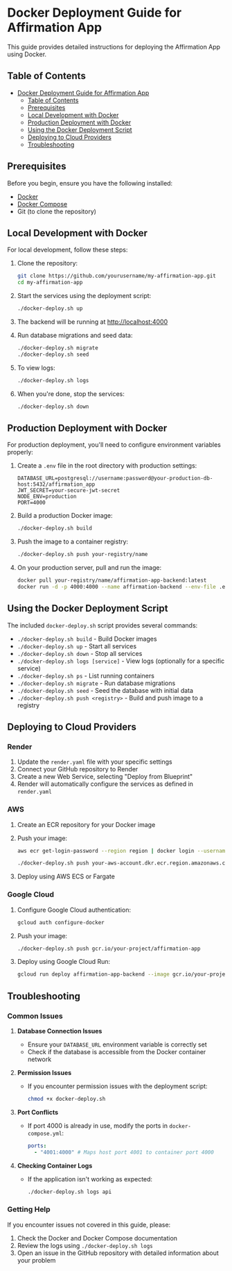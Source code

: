 # Docker Deployment Guide for Affirmation App

This guide provides detailed instructions for deploying the Affirmation App using Docker.

## Table of Contents

- [Docker Deployment Guide for Affirmation App](#docker-deployment-guide-for-affirmation-app)
  - [Table of Contents](#table-of-contents)
  - [Prerequisites](#prerequisites)
  - [Local Development with Docker](#local-development-with-docker)
  - [Production Deployment with Docker](#production-deployment-with-docker)
  - [Using the Docker Deployment Script](#using-the-docker-deployment-script)
  - [Deploying to Cloud Providers](#deploying-to-cloud-providers)
  - [Troubleshooting](#troubleshooting)

## Prerequisites

Before you begin, ensure you have the following installed:

- [Docker](https://docs.docker.com/get-docker/)
- [Docker Compose](https://docs.docker.com/compose/install/)
- Git (to clone the repository)

## Local Development with Docker

For local development, follow these steps:

1. Clone the repository:

   ```bash
   git clone https://github.com/yourusername/my-affirmation-app.git
   cd my-affirmation-app
   ```

2. Start the services using the deployment script:

   ```bash
   ./docker-deploy.sh up
   ```

3. The backend will be running at [http://localhost:4000](http://localhost:4000)

4. Run database migrations and seed data:

   ```bash
   ./docker-deploy.sh migrate
   ./docker-deploy.sh seed
   ```

5. To view logs:

   ```bash
   ./docker-deploy.sh logs
   ```

6. When you're done, stop the services:
   ```bash
   ./docker-deploy.sh down
   ```

## Production Deployment with Docker

For production deployment, you'll need to configure environment variables properly:

1. Create a `.env` file in the root directory with production settings:

   ```
   DATABASE_URL=postgresql://username:password@your-production-db-host:5432/affirmation_app
   JWT_SECRET=your-secure-jwt-secret
   NODE_ENV=production
   PORT=4000
   ```

2. Build a production Docker image:

   ```bash
   ./docker-deploy.sh build
   ```

3. Push the image to a container registry:

   ```bash
   ./docker-deploy.sh push your-registry/name
   ```

4. On your production server, pull and run the image:
   ```bash
   docker pull your-registry/name/affirmation-app-backend:latest
   docker run -d -p 4000:4000 --name affirmation-backend --env-file .env your-registry/name/affirmation-app-backend:latest
   ```

## Using the Docker Deployment Script

The included `docker-deploy.sh` script provides several commands:

- `./docker-deploy.sh build` - Build Docker images
- `./docker-deploy.sh up` - Start all services
- `./docker-deploy.sh down` - Stop all services
- `./docker-deploy.sh logs [service]` - View logs (optionally for a specific service)
- `./docker-deploy.sh ps` - List running containers
- `./docker-deploy.sh migrate` - Run database migrations
- `./docker-deploy.sh seed` - Seed the database with initial data
- `./docker-deploy.sh push <registry>` - Build and push image to a registry

## Deploying to Cloud Providers

### Render

1. Update the `render.yaml` file with your specific settings
2. Connect your GitHub repository to Render
3. Create a new Web Service, selecting "Deploy from Blueprint"
4. Render will automatically configure the services as defined in `render.yaml`

### AWS

1. Create an ECR repository for your Docker image
2. Push your image:

   ```bash
   aws ecr get-login-password --region region | docker login --username AWS --password-stdin your-aws-account.dkr.ecr.region.amazonaws.com

   ./docker-deploy.sh push your-aws-account.dkr.ecr.region.amazonaws.com/affirmation-app
   ```

3. Deploy using AWS ECS or Fargate

### Google Cloud

1. Configure Google Cloud authentication:
   ```bash
   gcloud auth configure-docker
   ```
2. Push your image:
   ```bash
   ./docker-deploy.sh push gcr.io/your-project/affirmation-app
   ```
3. Deploy using Google Cloud Run:
   ```bash
   gcloud run deploy affirmation-app-backend --image gcr.io/your-project/affirmation-app --platform managed
   ```

## Troubleshooting

### Common Issues

1. **Database Connection Issues**

   - Ensure your `DATABASE_URL` environment variable is correctly set
   - Check if the database is accessible from the Docker container network

2. **Permission Issues**

   - If you encounter permission issues with the deployment script:
     ```bash
     chmod +x docker-deploy.sh
     ```

3. **Port Conflicts**

   - If port 4000 is already in use, modify the ports in `docker-compose.yml`:
     ```yaml
     ports:
       - "4001:4000" # Maps host port 4001 to container port 4000
     ```

4. **Checking Container Logs**
   - If the application isn't working as expected:
     ```bash
     ./docker-deploy.sh logs api
     ```

### Getting Help

If you encounter issues not covered in this guide, please:

1. Check the Docker and Docker Compose documentation
2. Review the logs using `./docker-deploy.sh logs`
3. Open an issue in the GitHub repository with detailed information about your problem
